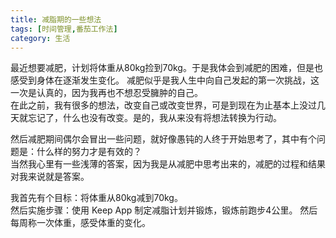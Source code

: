 ```yaml
---
title: 减脂期的一些想法
tags: [时间管理,番茄工作法]
category: 生活
---
```


最近想要减肥，计划将体重从80kg捡到70kg。于是我体会到减肥的困难，但是也感受到身体在逐渐发生变化。 
减肥似乎是我人生中向自己发起的第一次挑战，这一次是认真的，因为我再也不想忍受臃肿的自己。  
在此之前，我有很多的想法，改变自己或改变世界，可是到现在为止基本上没过几天就忘记了，什么也没有改变。是的，我从来没有将想法转换为行动。   

然后减肥期间偶尔会冒出一些问题，就好像愚钝的人终于开始思考了，其中有个问题是：什么样的努力才是有效的？  
当然我心里有一些浅薄的答案，因为我是从减肥中思考出来的，减肥的过程和结果对我来说就是答案。  

我首先有个目标：将体重从80kg减到70kg。  
然后实施步骤：使用 Keep App 制定减脂计划并锻炼，锻炼前跑步4公里。
然后每周称一次体重，感受体重的变化。  

